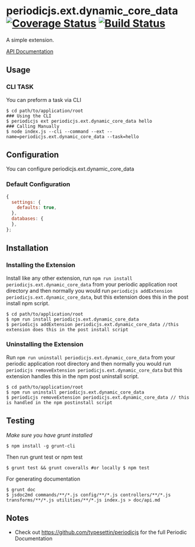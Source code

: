 # periodicjs.ext.dynamic_core_data [![Coverage Status](https://coveralls.io/repos/github/typesettin/periodicjs.ext.dynamic_core_data/badge.svg?branch=master)](https://coveralls.io/github/typesettin/periodicjs.ext.dynamic_core_data?branch=master) [![Build Status](https://travis-ci.org/typesettin/periodicjs.ext.dynamic_core_data.svg?branch=master)](https://travis-ci.org/typesettin/periodicjs.ext.dynamic_core_data)

A simple extension.

[API Documentation](https://github.com/typesettin/periodicjs.ext.dynamic_core_data/blob/master/doc/api.md)

## Usage

### CLI TASK

You can preform a task via CLI
```
$ cd path/to/application/root
### Using the CLI
$ periodicjs ext periodicjs.ext.dynamic_core_data hello  
### Calling Manually
$ node index.js --cli --command --ext --name=periodicjs.ext.dynamic_core_data --task=hello 
```

## Configuration

You can configure periodicjs.ext.dynamic_core_data

### Default Configuration
```javascript
{
  settings: {
    defaults: true,
  },
  databases: {
  },
};
```


## Installation

### Installing the Extension

Install like any other extension, run `npm run install periodicjs.ext.dynamic_core_data` from your periodic application root directory and then normally you would run `periodicjs addExtension periodicjs.ext.dynamic_core_data`, but this extension does this in the post install npm script.
```
$ cd path/to/application/root
$ npm run install periodicjs.ext.dynamic_core_data
$ periodicjs addExtension periodicjs.ext.dynamic_core_data //this extension does this in the post install script
```
### Uninstalling the Extension

Run `npm run uninstall periodicjs.ext.dynamic_core_data` from your periodic application root directory and then normally you would run `periodicjs removeExtension periodicjs.ext.dynamic_core_data` but this extension handles this in the npm post uninstall script.
```
$ cd path/to/application/root
$ npm run uninstall periodicjs.ext.dynamic_core_data
$ periodicjs removeExtension periodicjs.ext.dynamic_core_data // this is handled in the npm postinstall script
```


## Testing
*Make sure you have grunt installed*
```
$ npm install -g grunt-cli
```

Then run grunt test or npm test
```
$ grunt test && grunt coveralls #or locally $ npm test
```
For generating documentation
```
$ grunt doc
$ jsdoc2md commands/**/*.js config/**/*.js controllers/**/*.js  transforms/**/*.js utilities/**/*.js index.js > doc/api.md
```
## Notes
* Check out https://github.com/typesettin/periodicjs for the full Periodic Documentation